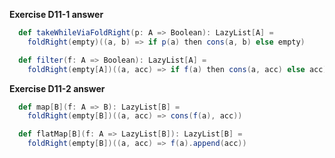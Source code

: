 **Exercise D11-1 answer**

```scala
  def takeWhileViaFoldRight(p: A => Boolean): LazyList[A] =
    foldRight(empty)((a, b) => if p(a) then cons(a, b) else empty)

  def filter(f: A => Boolean): LazyList[A] =
    foldRight(empty[A])((a, acc) => if f(a) then cons(a, acc) else acc)
```

**Exercise D11-2 answer**

```scala
  def map[B](f: A => B): LazyList[B] =
    foldRight(empty[B])((a, acc) => cons(f(a), acc))

  def flatMap[B](f: A => LazyList[B]): LazyList[B] =
    foldRight(empty[B])((a, acc) => f(a).append(acc))
```

